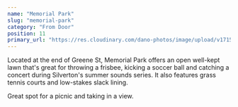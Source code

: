 ```yaml
---
name: "Memorial Park"
slug: "memorial-park"
category: "From Door"
position: 11
primary_url: "https://res.cloudinary.com/dano-photos/image/upload/v1715396787/top-of-kendall_fexovd.jpg"
---
```


Located at the end of Greene St, Memorial Park offers an open well-kept lawn that's great for throwing a frisbee, kicking a soccer ball and catching a concert during Silverton's summer sounds series. It also features grass tennis courts and low-stakes slack lining.

Great spot for a picnic and taking in a view.
